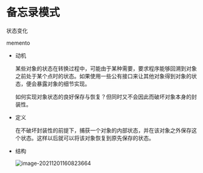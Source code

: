 # 备忘录模式

状态变化

memento

* 动机

  某些对象的状态在转换过程中，可能由于某种需要，要求程序能够回溯到对象之前处于某个点时的状态。如果使用一些公有接口来让其他对象得到对象的状态，便会暴露对象的细节实现。

  如何实现对象状态的良好保存与恢复？但同时又不会因此而破坏对象本身的封装性。

* 定义

  在不破坏封装性的前提下，捕获一个对象的内部状态，并在该对象之外保存这个状态。这样以后就可以将该对象恢复到原先保存的状态。

* 结构

  ![image-20211201160823664](C:\Users\lenovo\AppData\Roaming\Typora\typora-user-images\image-20211201160823664.png)